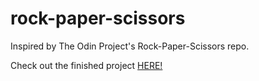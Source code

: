 # rock-paper-scissors

Inspired by The Odin Project's Rock-Paper-Scissors repo.

Check out the finished project <a href=https://elisemalin.github.io/rock-paper-scissors/>HERE!</a>
